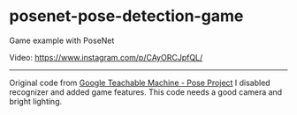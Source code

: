 # posenet-pose-detection-game
Game example with PoseNet

Video: https://www.instagram.com/p/CAyORCJpfQL/

------
Original code from <a href="https://teachablemachine.withgoogle.com/train/pose">Google Teachable Machine - Pose Project</a>
I disabled recognizer and added game features. This code needs a good camera and bright lighting.
